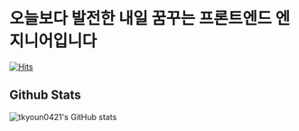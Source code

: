 # 오늘보다 발전한 내일 꿈꾸는 프론트엔드 엔지니어입니다
[![Hits](https://hits.seeyoufarm.com/api/count/incr/badge.svg?url=https%3A%2F%2Fgithub.com%2Fangrydeveloper&count_bg=%2379C83D&title_bg=%23555555&icon=&icon_color=%23E7E7E7&title=hits&edge_flat=false)](https://hits.seeyoufarm.com)

## Github Stats
![tkyoun0421's GitHub stats](https://github-readme-stats.vercel.app/api?username=tkyoun0421)
